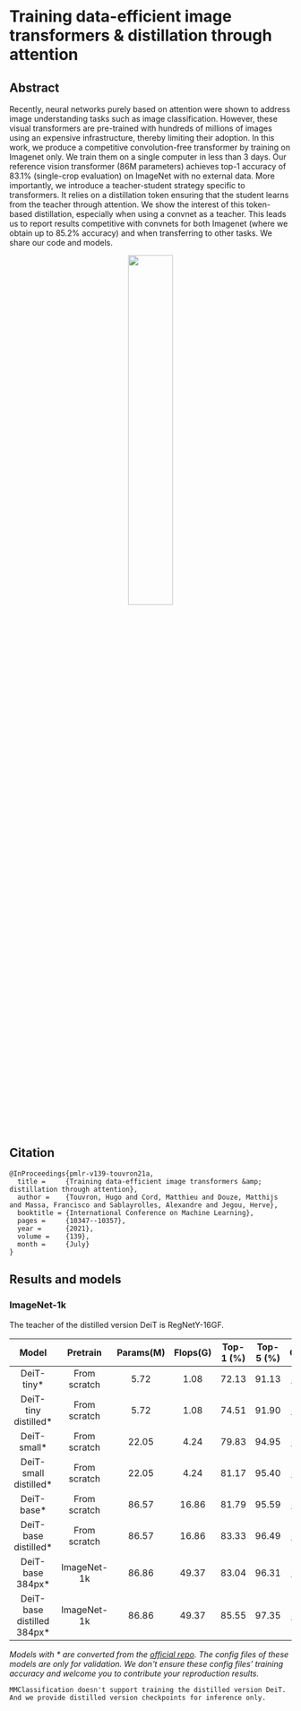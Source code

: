 # Training data-efficient image transformers & distillation through attention
<!-- {DeiT} -->
<!-- [ALGORITHM] -->

## Abstract

<!-- [ABSTRACT] -->
Recently, neural networks purely based on attention were shown to address image understanding tasks such as image classification. However, these visual transformers are pre-trained with hundreds of millions of images using an expensive infrastructure, thereby limiting their adoption.   In this work, we produce a competitive convolution-free transformer by training on Imagenet only. We train them on a single computer in less than 3 days. Our reference vision transformer (86M parameters) achieves top-1 accuracy of 83.1% (single-crop evaluation) on ImageNet with no external data.   More importantly, we introduce a teacher-student strategy specific to transformers. It relies on a distillation token ensuring that the student learns from the teacher through attention. We show the interest of this token-based distillation, especially when using a convnet as a teacher. This leads us to report results competitive with convnets for both Imagenet (where we obtain up to 85.2% accuracy) and when transferring to other tasks. We share our code and models.

<!-- [IMAGE] -->
<div align=center>
<img src="https://user-images.githubusercontent.com/26739999/143225703-c287c29e-82c9-4c85-a366-dfae30d198cd.png" width="40%"/>
</div>

## Citation
```{latex}
@InProceedings{pmlr-v139-touvron21a,
  title =     {Training data-efficient image transformers &amp; distillation through attention},
  author =    {Touvron, Hugo and Cord, Matthieu and Douze, Matthijs and Massa, Francisco and Sablayrolles, Alexandre and Jegou, Herve},
  booktitle = {International Conference on Machine Learning},
  pages =     {10347--10357},
  year =      {2021},
  volume =    {139},
  month =     {July}
}
```

## Results and models

### ImageNet-1k

The teacher of the distilled version DeiT is RegNetY-16GF.

|         Model         |    Pretrain  | Params(M) | Flops(G) | Top-1 (%) | Top-5 (%) | Config | Download |
|:---------------------:|:------------:|:---------:|:--------:|:---------:|:---------:|:------:|:--------:|
| DeiT-tiny\*           | From scratch | 5.72      | 1.08     | 72.13     | 91.13     | [config](https://github.com/open-mmlab/mmclassification/tree/master/configs/deit/deit-tiny_pt-4xb256_in1k.py) | [model](https://download.openmmlab.com/mmclassification/v0/deit/deit-tiny_3rdparty_pt-4xb256_in1k_20211124-e930093b.pth) |
| DeiT-tiny distilled\* | From scratch | 5.72      | 1.08     | 74.51     | 91.90     | [config](https://github.com/open-mmlab/mmclassification/tree/master/configs/deit/deit-tiny-distilled_pt-4xb256_in1k.py) | [model](https://download.openmmlab.com/mmclassification/v0/deit/deit-tiny-distilled_3rdparty_pt-4xb256_in1k_20211216-c429839a.pth) |
| DeiT-small\*          | From scratch | 22.05     | 4.24     | 79.83     | 94.95     | [config](https://github.com/open-mmlab/mmclassification/tree/master/configs/deit/deit-small_pt-4xb256_in1k.py) | [model](https://download.openmmlab.com/mmclassification/v0/deit/deit-small_3rdparty_pt-4xb256_in1k_20211124-ffe94edd.pth) |
| DeiT-small distilled\*| From scratch | 22.05     | 4.24     | 81.17     | 95.40     | [config](https://github.com/open-mmlab/mmclassification/tree/master/configs/deit/deit-small-distilled_pt-4xb256_in1k.py) | [model](https://download.openmmlab.com/mmclassification/v0/deit/deit-small-distilled_3rdparty_pt-4xb256_in1k_20211216-4de1d725.pth) |
| DeiT-base\*           | From scratch | 86.57     | 16.86    | 81.79     | 95.59     | [config](https://github.com/open-mmlab/mmclassification/tree/master/configs/deit/deit-base_pt-16xb64_in1k.py) | [model](https://download.openmmlab.com/mmclassification/v0/deit/deit-base_3rdparty_pt-16xb64_in1k_20211124-6f40c188.pth) |
| DeiT-base distilled\* | From scratch | 86.57     | 16.86    | 83.33     | 96.49     | [config](https://github.com/open-mmlab/mmclassification/tree/master/configs/deit/deit-base-distilled_pt-16xb64_in1k.py) | [model](https://download.openmmlab.com/mmclassification/v0/deit/deit-base-distilled_3rdparty_pt-16xb64_in1k_20211216-42891296.pth) |
| DeiT-base 384px\*     | ImageNet-1k  | 86.86     | 49.37    | 83.04     | 96.31     | [config](https://github.com/open-mmlab/mmclassification/tree/master/configs/deit/deit-base_ft-16xb32_in1k-384px.py) | [model](https://download.openmmlab.com/mmclassification/v0/deit/deit-base_3rdparty_ft-16xb32_in1k-384px_20211124-822d02f2.pth) |
| DeiT-base distilled 384px\* | ImageNet-1k | 86.86 | 49.37   | 85.55     | 97.35     | [config](https://github.com/open-mmlab/mmclassification/tree/master/configs/deit/deit-base-distilled_ft-16xb32_in1k-384px.py) | [model](https://download.openmmlab.com/mmclassification/v0/deit/deit-base-distilled_3rdparty_ft-16xb32_in1k-384px_20211216-e48d6000.pth) |

*Models with \* are converted from the [official repo](https://github.com/facebookresearch/deit). The config files of these models are only for validation. We don't ensure these config files' training accuracy and welcome you to contribute your reproduction results.*

```{warning}
MMClassification doesn't support training the distilled version DeiT.
And we provide distilled version checkpoints for inference only.
```
